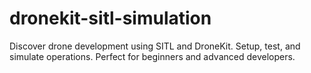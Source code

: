 # dronekit-sitl-simulation
Discover drone development using SITL and DroneKit. Setup, test, and simulate operations. Perfect for beginners and advanced developers.
